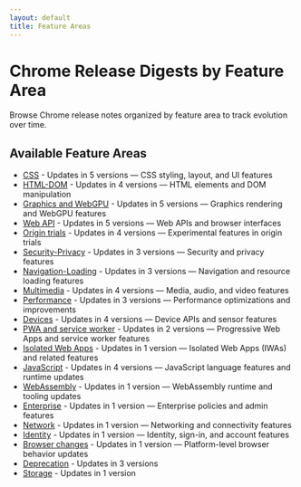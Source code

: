 ```yaml
---
layout: default
title: Feature Areas
---
```


# Chrome Release Digests by Feature Area

Browse Chrome release notes organized by feature area to track evolution over time.

## Available Feature Areas

- [CSS](./css/index.html) - Updates in 5 versions — CSS styling, layout, and UI features
- [HTML-DOM](./html-dom/index.html) - Updates in 4 versions — HTML elements and DOM manipulation
- [Graphics and WebGPU](./graphics-webgpu/index.html) - Updates in 5 versions — Graphics rendering and WebGPU features
- [Web API](./webapi/index.html) - Updates in 5 versions — Web APIs and browser interfaces
- [Origin trials](./origin-trials/index.html) - Updates in 4 versions — Experimental features in origin trials
- [Security-Privacy](./security-privacy/index.html) - Updates in 3 versions — Security and privacy features
- [Navigation-Loading](./navigation-loading/index.html) - Updates in 3 versions — Navigation and resource loading features
- [Multimedia](./multimedia/index.html) - Updates in 4 versions — Media, audio, and video features
- [Performance](./performance/index.html) - Updates in 3 versions — Performance optimizations and improvements
- [Devices](./devices/index.html) - Updates in 4 versions — Device APIs and sensor features
- [PWA and service worker](./pwa-service-worker/index.html) - Updates in 2 versions — Progressive Web Apps and service worker features
- [Isolated Web Apps](./isolated-web-apps/index.html) - Updates in 1 version — Isolated Web Apps (IWAs) and related features
- [JavaScript](./javascript/index.html) - Updates in 4 versions — JavaScript language features and runtime updates
- [WebAssembly](./webassembly/index.html) - Updates in 1 version — WebAssembly runtime and tooling updates
- [Enterprise](./enterprise/index.html) - Updates in 1 version — Enterprise policies and admin features
- [Network](./network/index.html) - Updates in 1 version — Networking and connectivity features
- [Identity](./identity/index.html) - Updates in 1 version — Identity, sign-in, and account features
- [Browser changes](./browser-changes/index.html) - Updates in 1 version — Platform-level browser behavior updates
- [Deprecation](./deprecation/index.html) - Updates in 3 versions
- [Storage](./storage/index.html) - Updates in 1 version
